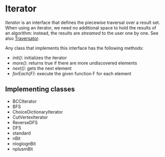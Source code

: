 Iterator
===
*Iterator* is an interface that defines the piecewise traversal over a result set. When using an iterator, we need no additional space to hold the results of an algorithm: instead, the results are *streamed* to the user one by one. See also [Traversator](traversator.md).

Any class that implements this interface has the following methods:
- *init()*: initializes the iterator
- *more()*: returns true if there are more undiscovered elements
- *next()*: gets the next element
- *forEach(F)*: execute the given function F for each element

## Implementing classes
- BCCIterator
- BFS
- ChoiceDictionaryIterator
- CutVertexIterator
- ReverseDFS
- DFS
 - standard
 - nBit
 - nloglognBit
 - nplusmBit